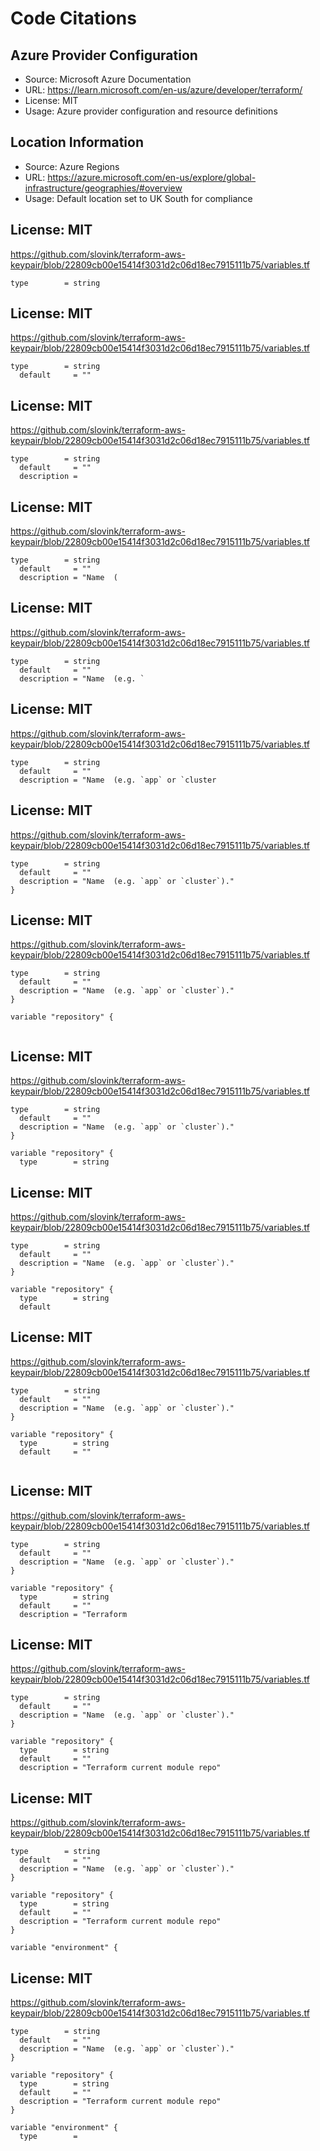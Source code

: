 # Code Citations

## Azure Provider Configuration
- Source: Microsoft Azure Documentation
- URL: https://learn.microsoft.com/en-us/azure/developer/terraform/
- License: MIT
- Usage: Azure provider configuration and resource definitions

## Location Information
- Source: Azure Regions
- URL: https://azure.microsoft.com/en-us/explore/global-infrastructure/geographies/#overview
- Usage: Default location set to UK South for compliance

## License: MIT
https://github.com/slovink/terraform-aws-keypair/blob/22809cb00e15414f3031d2c06d18ec7915111b75/variables.tf

```
type        = string
```


## License: MIT
https://github.com/slovink/terraform-aws-keypair/blob/22809cb00e15414f3031d2c06d18ec7915111b75/variables.tf

```
type        = string
  default     = ""
```


## License: MIT
https://github.com/slovink/terraform-aws-keypair/blob/22809cb00e15414f3031d2c06d18ec7915111b75/variables.tf

```
type        = string
  default     = ""
  description =
```


## License: MIT
https://github.com/slovink/terraform-aws-keypair/blob/22809cb00e15414f3031d2c06d18ec7915111b75/variables.tf

```
type        = string
  default     = ""
  description = "Name  (
```


## License: MIT
https://github.com/slovink/terraform-aws-keypair/blob/22809cb00e15414f3031d2c06d18ec7915111b75/variables.tf

```
type        = string
  default     = ""
  description = "Name  (e.g. `
```


## License: MIT
https://github.com/slovink/terraform-aws-keypair/blob/22809cb00e15414f3031d2c06d18ec7915111b75/variables.tf

```
type        = string
  default     = ""
  description = "Name  (e.g. `app` or `cluster
```


## License: MIT
https://github.com/slovink/terraform-aws-keypair/blob/22809cb00e15414f3031d2c06d18ec7915111b75/variables.tf

```
type        = string
  default     = ""
  description = "Name  (e.g. `app` or `cluster`)."
}
```


## License: MIT
https://github.com/slovink/terraform-aws-keypair/blob/22809cb00e15414f3031d2c06d18ec7915111b75/variables.tf

```
type        = string
  default     = ""
  description = "Name  (e.g. `app` or `cluster`)."
}

variable "repository" {
  
```


## License: MIT
https://github.com/slovink/terraform-aws-keypair/blob/22809cb00e15414f3031d2c06d18ec7915111b75/variables.tf

```
type        = string
  default     = ""
  description = "Name  (e.g. `app` or `cluster`)."
}

variable "repository" {
  type        = string
```


## License: MIT
https://github.com/slovink/terraform-aws-keypair/blob/22809cb00e15414f3031d2c06d18ec7915111b75/variables.tf

```
type        = string
  default     = ""
  description = "Name  (e.g. `app` or `cluster`)."
}

variable "repository" {
  type        = string
  default     
```


## License: MIT
https://github.com/slovink/terraform-aws-keypair/blob/22809cb00e15414f3031d2c06d18ec7915111b75/variables.tf

```
type        = string
  default     = ""
  description = "Name  (e.g. `app` or `cluster`)."
}

variable "repository" {
  type        = string
  default     = ""
  
```


## License: MIT
https://github.com/slovink/terraform-aws-keypair/blob/22809cb00e15414f3031d2c06d18ec7915111b75/variables.tf

```
type        = string
  default     = ""
  description = "Name  (e.g. `app` or `cluster`)."
}

variable "repository" {
  type        = string
  default     = ""
  description = "Terraform
```


## License: MIT
https://github.com/slovink/terraform-aws-keypair/blob/22809cb00e15414f3031d2c06d18ec7915111b75/variables.tf

```
type        = string
  default     = ""
  description = "Name  (e.g. `app` or `cluster`)."
}

variable "repository" {
  type        = string
  default     = ""
  description = "Terraform current module repo"
```


## License: MIT
https://github.com/slovink/terraform-aws-keypair/blob/22809cb00e15414f3031d2c06d18ec7915111b75/variables.tf

```
type        = string
  default     = ""
  description = "Name  (e.g. `app` or `cluster`)."
}

variable "repository" {
  type        = string
  default     = ""
  description = "Terraform current module repo"
}

variable "environment" {
```


## License: MIT
https://github.com/slovink/terraform-aws-keypair/blob/22809cb00e15414f3031d2c06d18ec7915111b75/variables.tf

```
type        = string
  default     = ""
  description = "Name  (e.g. `app` or `cluster`)."
}

variable "repository" {
  type        = string
  default     = ""
  description = "Terraform current module repo"
}

variable "environment" {
  type        =
```

